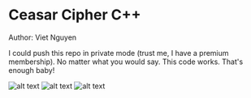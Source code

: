 # Ceasar Cipher C++

Author: Viet Nguyen

I could push this repo in private mode (trust me, I have a premium membership).
No matter what you would say. This code works. That's enough baby!

![alt text](https://i.imgur.com/7qSKVKy.png)
![alt text](https://i.imgur.com/1go0EB2.png)
![alt text](https://i.imgur.com/2ok1dfo.png)
